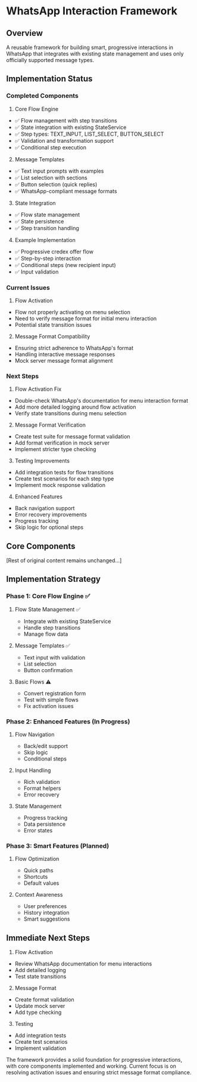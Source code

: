 # WhatsApp Interaction Framework

## Overview
A reusable framework for building smart, progressive interactions in WhatsApp that integrates with existing state management and uses only officially supported message types.

## Implementation Status

### Completed Components

1. Core Flow Engine
- ✅ Flow management with step transitions
- ✅ State integration with existing StateService
- ✅ Step types: TEXT_INPUT, LIST_SELECT, BUTTON_SELECT
- ✅ Validation and transformation support
- ✅ Conditional step execution

2. Message Templates
- ✅ Text input prompts with examples
- ✅ List selection with sections
- ✅ Button selection (quick replies)
- ✅ WhatsApp-compliant message formats

3. State Integration
- ✅ Flow state management
- ✅ State persistence
- ✅ Step transition handling

4. Example Implementation
- ✅ Progressive credex offer flow
- ✅ Step-by-step interaction
- ✅ Conditional steps (new recipient input)
- ✅ Input validation

### Current Issues

1. Flow Activation
- Flow not properly activating on menu selection
- Need to verify message format for initial menu interaction
- Potential state transition issues

2. Message Format Compatibility
- Ensuring strict adherence to WhatsApp's format
- Handling interactive message responses
- Mock server message format alignment

### Next Steps

1. Flow Activation Fix
- Double-check WhatsApp's documentation for menu interaction format
- Add more detailed logging around flow activation
- Verify state transitions during menu selection

2. Message Format Verification
- Create test suite for message format validation
- Add format verification in mock server
- Implement stricter type checking

3. Testing Improvements
- Add integration tests for flow transitions
- Create test scenarios for each step type
- Implement mock response validation

4. Enhanced Features
- Back navigation support
- Error recovery improvements
- Progress tracking
- Skip logic for optional steps

## Core Components

[Rest of original content remains unchanged...]

## Implementation Strategy

### Phase 1: Core Flow Engine ✅
1. Flow State Management ✅
   - Integrate with existing StateService
   - Handle step transitions
   - Manage flow data

2. Message Templates ✅
   - Text input with validation
   - List selection
   - Button confirmation

3. Basic Flows ⚠️
   - Convert registration form
   - Test with simple flows
   - Fix activation issues

### Phase 2: Enhanced Features (In Progress)
1. Flow Navigation
   - Back/edit support
   - Skip logic
   - Conditional steps

2. Input Handling
   - Rich validation
   - Format helpers
   - Error recovery

3. State Management
   - Progress tracking
   - Data persistence
   - Error states

### Phase 3: Smart Features (Planned)
1. Flow Optimization
   - Quick paths
   - Shortcuts
   - Default values

2. Context Awareness
   - User preferences
   - History integration
   - Smart suggestions

## Immediate Next Steps

1. Flow Activation
- Review WhatsApp documentation for menu interactions
- Add detailed logging
- Test state transitions

2. Message Format
- Create format validation
- Update mock server
- Add type checking

3. Testing
- Add integration tests
- Create test scenarios
- Implement validation

The framework provides a solid foundation for progressive interactions, with core components implemented and working. Current focus is on resolving activation issues and ensuring strict message format compliance.
